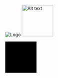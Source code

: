 ![Logo](https://i.ibb.co/LNTvhxm/Kh-ng-ti-u-1.png)
<img src="https://i.ibb.co/LNTvhxm/Kh-ng-ti-u-1.png" alt="Alt text" width="100px">
<div style="width: 100px; height: 100px; background-color: #000;">
  
</div>

